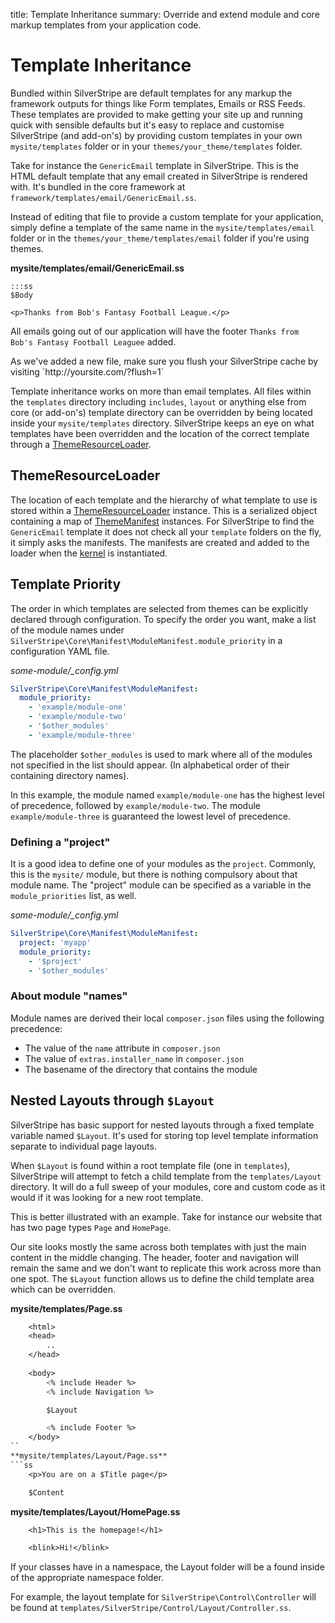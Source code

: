 title: Template Inheritance
summary: Override and extend module and core markup templates from your application code.

# Template Inheritance

Bundled within SilverStripe are default templates for any markup the framework outputs for things like Form templates,
Emails or RSS Feeds. These templates are provided to make getting your site up and running quick with sensible defaults 
but it's easy to replace and customise SilverStripe (and add-on's) by providing custom templates in your own 
`mysite/templates` folder or in your `themes/your_theme/templates` folder.

Take for instance the `GenericEmail` template in SilverStripe. This is the HTML default template that any email created 
in SilverStripe is rendered with. It's bundled in the core framework at `framework/templates/email/GenericEmail.ss`. 

Instead of editing that file to provide a custom template for your application, simply define a template of the same 
name in the `mysite/templates/email` folder or in the `themes/your_theme/templates/email` folder if you're using themes. 

**mysite/templates/email/GenericEmail.ss**
	
	:::ss
	$Body

	<p>Thanks from Bob's Fantasy Football League.</p>

All emails going out of our application will have the footer `Thanks from Bob's Fantasy Football Leaguee` added.

<div class="alert" markdown="1">
As we've added a new file, make sure you flush your SilverStripe cache by visiting `http://yoursite.com/?flush=1`
</div>

Template inheritance works on more than email templates. All files within the `templates` directory including `includes`, 
`layout` or anything else from core (or add-on's) template directory can be overridden by being located inside your 
`mysite/templates` directory. SilverStripe keeps an eye on what templates have been overridden and the location of the
correct template through a [ThemeResourceLoader](api:SilverStripe\View\ThemeResourceLoader).

## ThemeResourceLoader

The location of each template and the hierarchy of what template to use is stored within a [ThemeResourceLoader](api:SilverStripe\View\ThemeResourceLoader) 
instance. This is a serialized object containing a map of [ThemeManifest](api:SilverStripe\View\ThemeManifest) instances. For SilverStripe to find the `GenericEmail` template 
it does not check all your `template` folders on the fly, it simply asks the manifests. The manifests are created and added to the loader when the 
[kernel](api:SilverStripe\Core\CoreKernel) is instantiated.

## Template Priority

The order in which templates are selected from themes can be explicitly declared
through configuration. To specify the order you want, make a list of the module
names under `SilverStripe\Core\Manifest\ModuleManifest.module_priority` in a
configuration YAML file. 


*some-module/_config.yml*
```yml
SilverStripe\Core\Manifest\ModuleManifest:
  module_priority:
    - 'example/module-one'
    - 'example/module-two'
    - '$other_modules'
    - 'example/module-three'
```

The placeholder `$other_modules` is used to mark where all of the modules not specified
in the list should appear. (In alphabetical order of their containing directory names).

In this example, the module named `example/module-one` has the highest level of precedence,
followed by `example/module-two`. The module `example/module-three` is guaranteed the lowest
level of precedence.

### Defining a "project"

It is a good idea to define one of your modules as the `project`. Commonly, this is the
`mysite/` module, but there is nothing compulsory about that module name. The "project"
module can be specified as a variable in the `module_priorities` list, as well. 

*some-module/_config.yml*
```yml
SilverStripe\Core\Manifest\ModuleManifest:
  project: 'myapp'
  module_priority:
    - '$project'
    - '$other_modules'
```

### About module "names"

Module names are derived their local `composer.json` files using the following precedence:
* The value of the `name` attribute in `composer.json`
* The value of `extras.installer_name` in `composer.json`
* The basename of the directory that contains the module

## Nested Layouts through `$Layout`

SilverStripe has basic support for nested layouts through a fixed template variable named `$Layout`. It's used for 
storing top level template information separate to individual page layouts.

When `$Layout` is found within a root template file (one in `templates`), SilverStripe will attempt to fetch a child 
template from the `templates/Layout` directory. It will do a full sweep of your modules, core and custom code as it 
would if it was looking for a new root template.

This is better illustrated with an example. Take for instance our website that has two page types `Page` and `HomePage`.

Our site looks mostly the same across both templates with just the main content in the middle changing. The header, 
footer and navigation will remain the same and we don't want to replicate this work across more than one spot. The 
`$Layout` function allows us to define the child template area which can be overridden.

**mysite/templates/Page.ss**
```ss
	<html>
	<head>
		..
	</head>
	
	<body>
		<% include Header %>
		<% include Navigation %>

		$Layout

		<% include Footer %>
	</body>
``
**mysite/templates/Layout/Page.ss**
```ss
	<p>You are on a $Title page</p>

	$Content
```
**mysite/templates/Layout/HomePage.ss**
```ss
	<h1>This is the homepage!</h1>

	<blink>Hi!</blink>
```

If your classes have in a namespace, the Layout folder will be a found inside of the appropriate namespace folder.

For example, the layout template for `SilverStripe\Control\Controller` will be
found at `templates/SilverStripe/Control/Layout/Controller.ss`.
